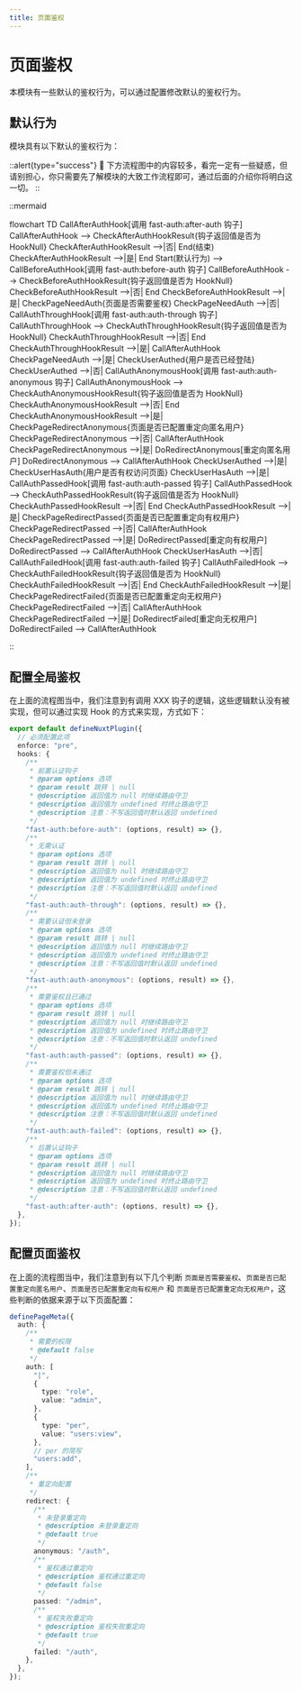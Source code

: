 ```yaml
---
title: 页面鉴权
---
```


# 页面鉴权

本模块有一些默认的鉴权行为，可以通过配置修改默认的鉴权行为。

## 默认行为

模块具有以下默认的鉴权行为：

::alert{type="success"}
🤔 下方流程图中的内容较多，看完一定有一些疑惑，但请别担心，你只需要先了解模块的大致工作流程即可，通过后面的介绍你将明白这一切。
::

::mermaid

<p>
flowchart TD
    CallAfterAuthHook[调用 fast-auth:after-auth 钩子]
    CallAfterAuthHook --> CheckAfterAuthHookResult{钩子返回值是否为 HookNull}
    CheckAfterAuthHookResult -->|否| End(结束)
    CheckAfterAuthHookResult -->|是| End
    Start(默认行为) --> CallBeforeAuthHook[调用 fast-auth:before-auth 钩子]
    CallBeforeAuthHook --> CheckBeforeAuthHookResult{钩子返回值是否为 HookNull}
    CheckBeforeAuthHookResult -->|否| End
    CheckBeforeAuthHookResult -->|是| CheckPageNeedAuth{页面是否需要鉴权}
    CheckPageNeedAuth -->|否| CallAuthThroughHook[调用 fast-auth:auth-through 钩子]
    CallAuthThroughHook --> CheckAuthThroughHookResult{钩子返回值是否为 HookNull}
    CheckAuthThroughHookResult -->|否| End
    CheckAuthThroughHookResult -->|是| CallAfterAuthHook
    CheckPageNeedAuth -->|是| CheckUserAuthed{用户是否已经登陆}
    CheckUserAuthed -->|否| CallAuthAnonymousHook[调用 fast-auth:auth-anonymous 钩子]
    CallAuthAnonymousHook --> CheckAuthAnonymousHookResult{钩子返回值是否为 HookNull}
    CheckAuthAnonymousHookResult -->|否| End
    CheckAuthAnonymousHookResult -->|是| CheckPageRedirectAnonymous{页面是否已配置重定向匿名用户}
    CheckPageRedirectAnonymous -->|否| CallAfterAuthHook
    CheckPageRedirectAnonymous -->|是| DoRedirectAnonymous[重定向匿名用户]
    DoRedirectAnonymous --> CallAfterAuthHook
    CheckUserAuthed -->|是| CheckUserHasAuth{用户是否有权访问页面}
    CheckUserHasAuth -->|是| CallAuthPassedHook[调用 fast-auth:auth-passed 钩子]
    CallAuthPassedHook --> CheckAuthPassedHookResult{钩子返回值是否为 HookNull}
    CheckAuthPassedHookResult -->|否| End
    CheckAuthPassedHookResult -->|是| CheckPageRedirectPassed{页面是否已配置重定向有权用户}
    CheckPageRedirectPassed -->|否| CallAfterAuthHook
    CheckPageRedirectPassed -->|是| DoRedirectPassed[重定向有权用户]
    DoRedirectPassed --> CallAfterAuthHook
    CheckUserHasAuth -->|否| CallAuthFailedHook[调用 fast-auth:auth-failed 钩子]
    CallAuthFailedHook --> CheckAuthFailedHookResult{钩子返回值是否为 HookNull}
    CheckAuthFailedHookResult -->|否| End
    CheckAuthFailedHookResult -->|是| CheckPageRedirectFailed{页面是否已配置重定向无权用户}
    CheckPageRedirectFailed -->|否| CallAfterAuthHook
    CheckPageRedirectFailed -->|是| DoRedirectFailed[重定向无权用户]
    DoRedirectFailed --> CallAfterAuthHook
</p>
::

## 配置全局鉴权

在上面的流程图当中，我们注意到有调用 XXX 钩子的逻辑，这些逻辑默认没有被实现，但可以通过实现 Hook 的方式来实现，方式如下：

```ts
export default defineNuxtPlugin({
  // 必须配置此项
  enforce: "pre",
  hooks: {
    /**
     * 前置认证钩子
     * @param options 选项
     * @param result 跳转 | null
     * @description 返回值为 null 时继续路由守卫
     * @description 返回值为 undefined 时终止路由守卫
     * @description 注意：不写返回值时默认返回 undefined
     */
    "fast-auth:before-auth": (options, result) => {},
    /**
     * 无需认证
     * @param options 选项
     * @param result 跳转 | null
     * @description 返回值为 null 时继续路由守卫
     * @description 返回值为 undefined 时终止路由守卫
     * @description 注意：不写返回值时默认返回 undefined
     */
    "fast-auth:auth-through": (options, result) => {},
    /**
     * 需要认证但未登录
     * @param options 选项
     * @param result 跳转 | null
     * @description 返回值为 null 时继续路由守卫
     * @description 返回值为 undefined 时终止路由守卫
     * @description 注意：不写返回值时默认返回 undefined
     */
    "fast-auth:auth-anonymous": (options, result) => {},
    /**
     * 需要鉴权且已通过
     * @param options 选项
     * @param result 跳转 | null
     * @description 返回值为 null 时继续路由守卫
     * @description 返回值为 undefined 时终止路由守卫
     * @description 注意：不写返回值时默认返回 undefined
     */
    "fast-auth:auth-passed": (options, result) => {},
    /**
     * 需要鉴权但未通过
     * @param options 选项
     * @param result 跳转 | null
     * @description 返回值为 null 时继续路由守卫
     * @description 返回值为 undefined 时终止路由守卫
     * @description 注意：不写返回值时默认返回 undefined
     */
    "fast-auth:auth-failed": (options, result) => {},
    /**
     * 后置认证钩子
     * @param options 选项
     * @param result 跳转 | null
     * @description 返回值为 null 时继续路由守卫
     * @description 返回值为 undefined 时终止路由守卫
     * @description 注意：不写返回值时默认返回 undefined
     */
    "fast-auth:after-auth": (options, result) => {},
  },
});
```

## 配置页面鉴权

在上面的流程图当中，我们注意到有以下几个判断 `页面是否需要鉴权`、`页面是否已配置重定向匿名用户`、`页面是否已配置重定向有权用户` 和 `页面是否已配置重定向无权用户`，这些判断的依据来源于以下页面配置：

```ts
definePageMeta({
  auth: {
    /**
     * 需要的权限
     * @default false
     */
    auth: [
      "|",
      {
        type: "role",
        value: "admin",
      },
      {
        type: "per",
        value: "users:view",
      },
      // per 的简写
      "users:add",
    ],
    /**
     * 重定向配置
     */
    redirect: {
      /**
       * 未登录重定向
       * @description 未登录重定向
       * @default true
       */
      anonymous: "/auth",
      /**
       * 鉴权通过重定向
       * @description 鉴权通过重定向
       * @default false
       */
      passed: "/admin",
      /**
       * 鉴权失败重定向
       * @description 鉴权失败重定向
       * @default true
       */
      failed: "/auth",
    },
  },
});
```
